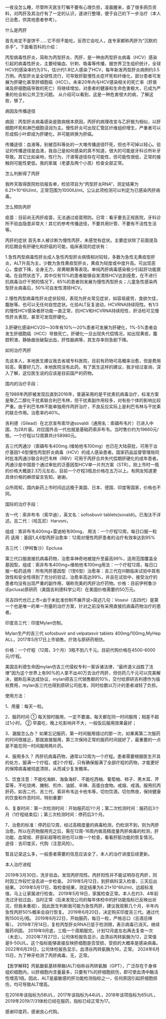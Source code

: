 一夜没怎么睡，尽管昨天医生叮嘱不要有心理负担，凌晨醒来，查了很多网页资料，对丙肝及其治疗有了一定的认识，遂进行整理，便于自己的下一步治疗（本人已治愈，供其他患者参考）。

 

什么是丙肝
 

首先肯定不是饼干……它不但不能吃，反而它会吃人，连专家都称丙肝为“沉默的杀手”。下面看百科的介绍：

 

丙型病毒性肝炎，简称为丙型肝炎、丙肝，是一种由丙型肝炎病毒（HCV）感染引起的病毒性肝炎，主要经输血、针刺、吸毒等传播，据世界卫生组织统计，全球HCV的感染率约为3%，估计约1.8亿人感染了HCV，每年新发丙型肝炎病例约3.5万例。丙型肝炎呈全球性流行，可导致肝脏慢性炎症坏死和纤维化，部分患者可发展为肝硬化甚至肝细胞癌（HCC）。未来20年内与HCV感染相关的死亡率（肝衰竭及肝细胞癌导致的死亡）将继续增加，对患者的健康和生命危害极大，已成为严重的社会和公共卫生问题。
从介绍可以看到，这是一种危害很大的病，了解这些，够了。

 

病因及传播途径
 

病因：丙型肝炎病毒感染是致病根本原因，丙肝的病理改变与乙肝极为相似，以肝细胞坏死和淋巴细胞浸润为主。慢性肝炎可出现汇管区纤维组织增生，严重者可以形成假小叶即成为肝硬化，并可能转换为肝癌。

 

传播途径：血液等。别被百科等处的一大堆传播途径吓死，但也不可掉以轻心。验证的传播途径是血液，我自己是如何感染的真不知道，很大的可能是牙科诊所补牙导致。其它比如亲吻，性行为，汗液等途径存在可能性，但可能性很低，正常的接触则可能性更低。我的家属（老婆及两个小孩）检查全部正常。

 

怎么判断得了丙肝
 

我昨天取得医院检验报告单，检验项目为“丙型肝炎RNA”，测定结果为6.21×10^6IU/ml，正常范围为1000IU/ml。公认此项检测可以判定为已感染丙肝病毒。

 

怎么预防丙肝
 

疫苗：目前尚无丙肝疫苗，无法通过疫苗预防。日常：看牙要去正规医院，牙科诊所不验血隐患非常大！其它的参考传播途径，不要共用针管、不要有不洁性生活等。

 

丙肝的症状
首先本人被诊断为慢性丙肝，未感觉有症状。主要症状除了前面提及的后期会有肝硬化和肝癌的可能，临床表现的症状有：

 

1.急性丙型病毒性肝炎成人急性丙型肝炎病情相对较轻，多数为急性无黄疸型肝炎，ALT升高为主，少数为急性黄疸型肝炎，黄疸为轻度或中度升高。可出现恶心，食欲下降，全身无力，尿黄眼黄等表现。单纯丙肝病毒感染极少引起肝功能衰竭。在自然状态下，其中仅有15%的患者能够自发清除HCV达到痊愈，在不进行抗病毒治疗干预的情况下，85%的患者则发展为慢性丙型肝炎；儿童急性感染丙型肝炎病毒后，50%可自发性清除HCV。
 
2.慢性丙型病毒性肝炎症状较轻，表现为肝炎常见症状，如容易疲劳，食欲欠佳，腹胀等。也可以无任何自觉症状。化验ALT反复波动，HCVRNA持续阳性。有1/3的慢性HCV感染者肝功能一直正常，抗HCV和HCVRNA持续阳性，肝活检可见慢性肝炎表现，甚至可发现肝硬化。
 
3.肝硬化感染HCV20～30年有10%～20%患者可发展为肝硬化，1%-5%患者会发生肝细胞癌（HCC）导致死亡。肝硬化一旦出现失代偿情况，如出现黄疸，腹腔积液，静脉曲张破裂出血，肝性脑病等，其生存率则急剧下降。
 
如何治疗丙肝
 

先说本人，本地医生建议我去省城专科医院，目前有药物可高概率治愈，但是费用较高，需要好几万，本地医院没有此药。有了医生这样的建议，我才经过查询，深入了解，这位医生说的应该是目前国产的药物。

 

国内的治疗手段：
 

在1989年丙肝被发现后直到2016年，普遍采用的是干扰素抗病毒治疗，标准方案是聚乙二醇化干扰素联合利巴韦林，但干扰素副作用较多，对有些个体的影响比较严重。由于利巴韦林不能单独用作丙肝治疗，不良反应实际上是利巴韦林与干扰素的联合作用。治愈率约40%。

 

吉利德（Gilead）在北京宣布索华迪sovaldi（通用名：索磷布韦片）已进入中国，为28片装。对应国外吉一代也就是基础药索非布韦。当时售价约为19660元/瓶，一个疗程以12周算共计58980元。

吉三代丙通沙（索磷布韦400mg /维帕他韦100mg）也已在大陆获批，可用于治疗基因1-6型慢性丙型肝炎病毒（HCV）的成人感染患者。国家药品监督管理局同时批准丙通沙联合利巴韦林（RBV）可用于丙肝合并失代偿期肝硬化的成年患者。丙通沙是中国首个通过审批的泛基因型HCV单一片剂方案（STR）。刚上市时一瓶的价格大概是2.3万元左右，目前一个疗程3瓶总价格在五万以上。有网友知道更具体价格的麻烦留言告知，谢谢。

 

众所周知，国内新药上市时间远远晚于美国、日本、德国、印度等国家，价格也不同。

 

国际的治疗手段：
 

吉一代：索非布韦（索华迪），英文名：sofosbuvir tablets(sovaldi)。已淘汰不详述。吉二代：（哈瓦尼）Harvoni，

组成：索非布韦400mg+雷迪帕韦90mg， 用法：一个疗程12周，每日口服一粒药 适用：基因1,4,6型丙肝治愈率：12周对慢性丙肝患者的治疗有效率达到95%
 

吉三代：（伊柯鲁沙）Epclusa

第三代口服直接抗病毒药物，治愈率神奇地被提升至最高99%，适用范围覆盖全基因型。组成：索非布韦400mg+维帕他韦100mg用法：一个疗程12周，每日口服一粒药适用：所有丙肝基因型（1至6型）治愈率：吉三代在III期临床试验中其有效性和安全性得到了充分的验证，治愈率高达99%，并且在试验中，接受治疗的患者均没有出现严重的副作用，堪称完美的丙肝治疗药物。价格：目前伊柯鲁沙(Epclusa)原研药（美国吉利德科学公司）在美国价格需要约50万元。
 

另吉四代也已上市<由于未批准仿制不展开说>简述几句：Vosevi（吉四代）是第一个也是唯一的单一剂量的治疗方案，针对之前没有采用直接抗病毒药物治疗的患者。

 

印度吉三代：印度Mylan仿制。

Mylan生产的吉三代 sofosbuvir and velpatasvir tablets 400mg/100mg,MyHep ALL，2017年5月17日上市销售。疗效与原研药相仿。

价格：一个疗程（12周，3个月）3瓶不到八千元。目前代购价格在4500-6000元/疗程。

 

美国吉利德生命因mylan仿吉三代侵权专利一案诉诸法律，“最终道义战胜了法律”因为这个世界上有90%的人拿不出40万去治疗丙肝，但仿药几千元可以完美解决，据称后来达成协议，mylan把吉三代销售额的10%，交付给原研吉利德作为版权费用，mylan吉三代也得到原研公司批准，同时给数以万计的患者减轻了负担。

 

使用方法：

1、用量：每天一粒。
 
2、服药时间 ① 每天按时服用，一定不要漏，每天都在同一时间服用；相差不超过1小时。 ② 早晨吃，晚上吃影响并不大，一般饭后服用效果最好；
 
3、漏服怎么办？ 如果忘记服药，第一时间服用错过的那一次，如果离第二次服药的时间很接近，那就直接服用，第三次保持正常的服药时间就好了，最重要的一点是不能在同一时间服用两片药。
 
4、服用多久？ 丙肝抗病毒药物，通常以12周为一个疗程。患者需要根据医生开具的处方，服满一个疗程，或2个疗程，只有确保服满了全部疗程的药物，才能更好的保障病毒被彻底清除，从而减少复发概率。
 
5、饮食注意：不能吃海鲜、海鱼海虾、不能吃西柚、葡萄柚、柿子、黑木耳、芹菜等，不吃烧烤、腌制、煎炸、油腻、辛辣、高蛋白食物。戒烟、戒酒。服用抗丙肝药，如吉二代、吉三代、索非布韦达卡他韦等，切勿饮酒，切勿熬夜，保持健康的饮食和作息时间，特别重要!
 
6、复查时间：第一次检测时间：开始服药后1个月；第二次检测时间：服药后3个月（1疗程结束后）；第三次检测时间：停药后3个月。
 
7、治愈的标准：停药后12周，经过高精度量的病毒检测，仍检测不到，则为丙肝治愈。所以在药物服用完之后，需在12周-16周内做高精度量丙肝病毒的检测，肝功能、血常规、肝部彩超等检测也可以做一个检查，看看肝脏功能的恢复情况。
途径：去印度买，代购（注意风险）。

暂且记录这么多，一般患者需要的信息应该全了，本人的治疗进度后续更新。

 

本人治疗进程
 
2019年3月30日，洗牙验血，发现丙肝阳性。丙肝阳性并不能证明存在丙肝，同时因工作较忙没去进一步检查。
2019年5月12日，到肝病科深入检查，三天后出结果。
2019年5月17日，取检查结果，测定结果为6.21×10^6IU/ml，远超标准值，马上让家属进行检查。
2019年5月18日，家属检查正常。本人在约3、4年前洗过牙验过血，当时正常（后来发现公司的每年体检中的肝功能指标已反映出状况，但我未重视），因此医生判断我可能为急性丙肝，建议我观察几个月，半年内急性丙肝50%概率会自行恢复。
2019年6月20日，决定购买印度吉三代。通过代购1500元/瓶。
2019年6月22日，开始服药，每日一粒，严格忌口（忌酒忌辣等）。
2019年7月14日，复检丙型肝炎RNA已低于检测限，表示病毒已消灭。继续服药巩固。
2019年9月底，三瓶一个周期服完。计划12月底左右再去复查一次（未去）。
2020年7月27日，公司体检报告显示，血清谷丙转氨酶为12，正常值是9-50U/L。这个指标能够直接反映肝细胞是否受损，受损的大概率是感染病毒。
2022年6月29日，公司体检报告显示，血清谷丙转氨酶为16，正常。
2024年6月15日，为了种牙检测了丙肝病毒，无，正常。
 
【医学解释】丙氨酸氨基转移酶(ALT)俗称谷丙转氨酶（GPT），广泛存在于身体组织细胞内，以肝细胞内含量最多，只要有1%的肝细胞损伤，即可使血清中酶活性增高1倍。因此，ALT是最敏感的肝功能检测指标之一，任何原因引起肝细胞损伤，均可导致ALT增高。
 
在2016年该指标为58U/L，2017年该指标为44U/L，2018年该项指标为65U/L，2019年2019/7/31体检已经在服药，指标已经正常为17。

感谢印度药，感谢良心代购。
<!-- ##{"timestamp":1569836611}## -->